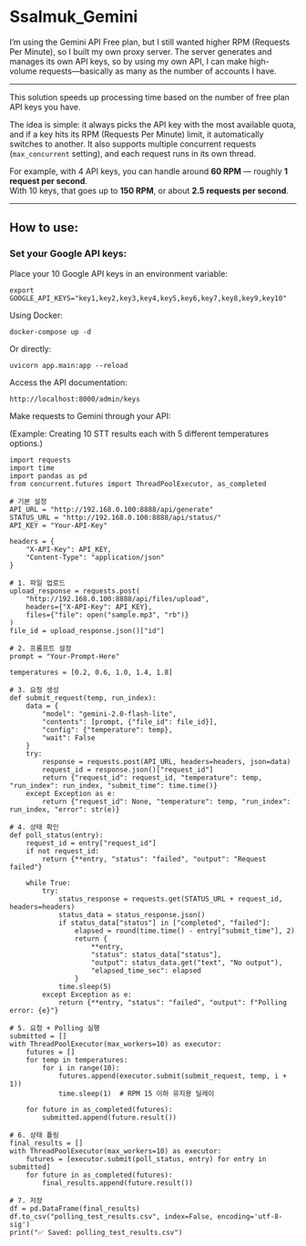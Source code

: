 # Ssalmuk_Gemini
I’m using the Gemini API Free plan, but I still wanted higher RPM (Requests Per Minute), so I built my own proxy server. The server generates and manages its own API keys, so by using my own API, I can make high-volume requests—basically as many as the number of accounts I have.

---

This solution speeds up processing time based on the number of free plan API keys you have.

The idea is simple: it always picks the API key with the most available quota, and if a key hits its RPM (Requests Per Minute) limit, it automatically switches to another. It also supports multiple concurrent requests (`max_concurrent` setting), and each request runs in its own thread.

For example, with 4 API keys, you can handle around **60 RPM** — roughly **1 request per second**.  
With 10 keys, that goes up to **150 RPM**, or about **2.5 requests per second**.

---

## How to use:

### Set your Google API keys:

Place your 10 Google API keys in an environment variable:

    export GOOGLE_API_KEYS="key1,key2,key3,key4,key5,key6,key7,key8,key9,key10"

Using Docker:

    docker-compose up -d

Or directly:

    uvicorn app.main:app --reload

Access the API documentation:

    http://localhost:8000/admin/keys

Make requests to Gemini through your API:

(Example: Creating 10 STT results each with 5 different temperatures options.)

    import requests
    import time
    import pandas as pd
    from concurrent.futures import ThreadPoolExecutor, as_completed
    
    # 기본 설정
    API_URL = "http://192.168.0.100:8888/api/generate"
    STATUS_URL = "http://192.168.0.100:8888/api/status/"
    API_KEY = "Your-API-Key"
    
    headers = {
        "X-API-Key": API_KEY,
        "Content-Type": "application/json"
    }
    
    # 1. 파일 업로드
    upload_response = requests.post(
        "http://192.168.0.100:8888/api/files/upload",
        headers={"X-API-Key": API_KEY},
        files={"file": open("sample.mp3", "rb")}
    )
    file_id = upload_response.json()["id"]
    
    # 2. 프롬프트 설정
    prompt = "Your-Prompt-Here"
    
    temperatures = [0.2, 0.6, 1.0, 1.4, 1.8]
    
    # 3. 요청 생성
    def submit_request(temp, run_index):
        data = {
            "model": "gemini-2.0-flash-lite",
            "contents": [prompt, {"file_id": file_id}],
            "config": {"temperature": temp},
            "wait": False
        }
        try:
            response = requests.post(API_URL, headers=headers, json=data)
            request_id = response.json()["request_id"]
            return {"request_id": request_id, "temperature": temp, "run_index": run_index, "submit_time": time.time()}
        except Exception as e:
            return {"request_id": None, "temperature": temp, "run_index": run_index, "error": str(e)}
    
    # 4. 상태 확인
    def poll_status(entry):
        request_id = entry["request_id"]
        if not request_id:
            return {**entry, "status": "failed", "output": "Request failed"}
    
        while True:
            try:
                status_response = requests.get(STATUS_URL + request_id, headers=headers)
                status_data = status_response.json()
                if status_data["status"] in ["completed", "failed"]:
                    elapsed = round(time.time() - entry["submit_time"], 2)
                    return {
                        **entry,
                        "status": status_data["status"],
                        "output": status_data.get("text", "No output"),
                        "elapsed_time_sec": elapsed
                    }
                time.sleep(5)
            except Exception as e:
                return {**entry, "status": "failed", "output": f"Polling error: {e}"}
    
    # 5. 요청 + Polling 실행
    submitted = []
    with ThreadPoolExecutor(max_workers=10) as executor:
        futures = []
        for temp in temperatures:
            for i in range(10):
                futures.append(executor.submit(submit_request, temp, i + 1))
                time.sleep(1)  # RPM 15 이하 유지용 딜레이
    
        for future in as_completed(futures):
            submitted.append(future.result())
    
    # 6. 상태 폴링
    final_results = []
    with ThreadPoolExecutor(max_workers=10) as executor:
        futures = [executor.submit(poll_status, entry) for entry in submitted]
        for future in as_completed(futures):
            final_results.append(future.result())
    
    # 7. 저장
    df = pd.DataFrame(final_results)
    df.to_csv("polling_test_results.csv", index=False, encoding='utf-8-sig')
    print("✅ Saved: polling_test_results.csv")

